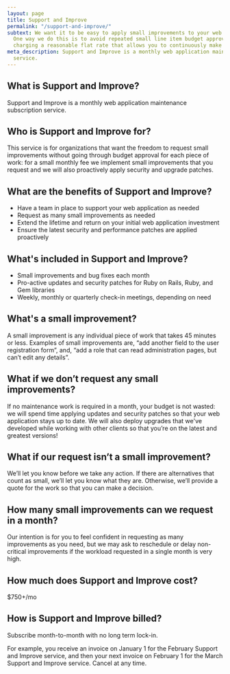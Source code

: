 ```yaml
---
layout: page
title: Support and Improve
permalink: "/support-and-improve/"
subtext: We want it to be easy to apply small improvements to your web application.
  One way we do this is to avoid repeated small line item budget approvals by instead
  charging a reasonable flat rate that allows you to continuously make small improvements.
meta_description: Support and Improve is a monthly web application maintenance subscription
  service.
---
```

## What is Support and Improve?

Support and Improve is a monthly web application maintenance subscription service.

## Who is Support and Improve for?

This service is for organizations that want the freedom to request small improvements without going through budget approval for each piece of work: for a small monthly fee we implement small improvements that you request and we will also proactively apply security and upgrade patches.

## What are the benefits of Support and Improve?

* Have a team in place to support your web application as needed
* Request as many small improvements as needed
* Extend the lifetime and return on your initial web application investment
* Ensure the latest security and performance patches are applied proactively

## What's included in Support and Improve?

* Small improvements and bug fixes each month
* Pro-active updates and security patches for Ruby on Rails, Ruby, and Gem libraries
* Weekly, monthly or quarterly check-in meetings, depending on need

## What's a small improvement?

A small improvement is any individual piece of work that takes 45 minutes or less. Examples of small improvements are, “add another field to the user registration form”, and, “add a role that can read administration pages, but can’t edit any details”.

## What if we don’t request any small improvements?

If no maintenance work is required in a month, your budget is not wasted: we will spend time applying updates and security patches so that your web application stays up to date. We will also deploy upgrades that we've developed while working with other clients so that you’re on the latest and greatest versions!

## What if our request isn’t a small improvement?

We’ll let you know before we take any action. If there are alternatives that count as small, we’ll let you know what they are. Otherwise, we’ll provide a quote for the work so that you can make a decision.

## How many small improvements can we request in a month?

Our intention is for you to feel confident in requesting as many improvements as you need, but we may ask to reschedule or delay non-critical improvements if the workload requested in a single month is very high.

## How much does Support and Improve cost?

$750+/mo

## How is Support and Improve billed?

Subscribe month-to-month with no long term lock-in.

For example, you receive an invoice on January 1 for the February Support and Improve service, and then your next invoice on February 1 for the March Support and Improve service. Cancel at any time.
